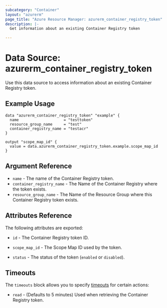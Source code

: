 ```yaml
---
subcategory: "Container"
layout: "azurerm"
page_title: "Azure Resource Manager: azurerm_container_registry_token"
description: |-
  Get information about an existing Container Registry token

---
```


# Data Source: azurerm_container_registry_token

Use this data source to access information about an existing Container Registry token.

## Example Usage

```hcl
data "azurerm_container_registry_token" "example" {
  name                    = "testtoken"
  resource_group_name     = "test"
  container_registry_name = "testacr"
}

output "scope_map_id" {
  value = data.azurerm_container_registry_token.example.scope_map_id
}
```

## Argument Reference

* `name` - The name of the Container Registry token.
* `container_registry_name` - The Name of the Container Registry where the token exists.
* `resource_group_name` - The Name of the Resource Group where this Container Registry token exists.

## Attributes Reference

The following attributes are exported:

* `id` - The Container Registry token ID.

* `scope_map_id` - The Scope Map ID used by the token.

* `status` - The status of the token (`enabled` or `disabled`).

## Timeouts

The `timeouts` block allows you to specify [timeouts](https://www.terraform.io/docs/configuration/resources.html#timeouts) for certain actions:

* `read` - (Defaults to 5 minutes) Used when retrieving the Container Registry token.
